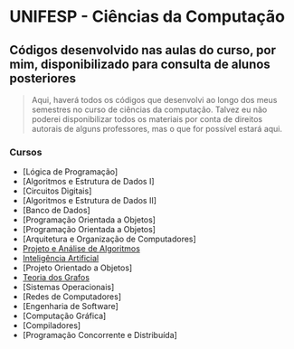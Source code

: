# UNIFESP - Ciências da Computação
## Códigos desenvolvido nas aulas do curso, por mim, disponibilizado para consulta de alunos posteriores


> Aqui, haverá todos os códigos que desenvolvi ao longo dos meus semestres no curso de ciências da computação. Talvez eu não poderei disponibilizar todos os materiais por conta de direitos autorais de alguns professores, mas o que for possível estará aqui.

### Cursos
- [Lógica de Programação]
- [Algoritmos e Estrutura de Dados I]
- [Circuitos Digitais]
- [Algoritmos e Estrutura de Dados II]
- [Banco de Dados]
- [Programação Orientada a Objetos]
- [Programação Orientada a Objetos]
- [Arquitetura e Organização de Computadores]
- [Projeto e Análise de Algoritmos](src/PAA-2021/)
- [Inteligência Artificial](src/IA-2022/)
- [Projeto Orientado a Objetos]
- [Teoria dos Grafos](src/TG-2022/)
- [Sistemas Operacionais]
- [Redes de Computadores]
- [Engenharia de Software]
- [Computação Gráfica]
- [Compiladores]
- [Programação Concorrente e Distribuída]
